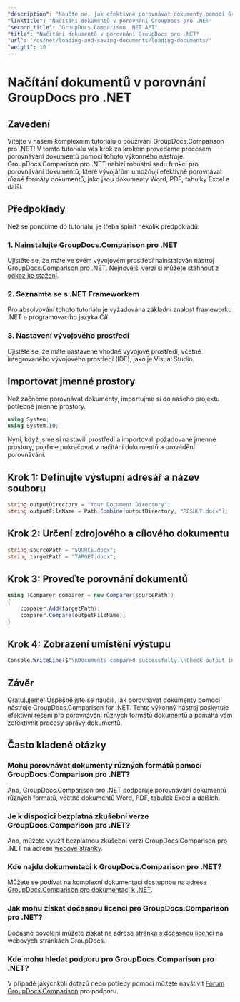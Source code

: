 ```yaml
---
"description": "Naučte se, jak efektivně porovnávat dokumenty pomocí GroupDocs.Comparison pro .NET. Zjednodušte si procesy správy dokumentů."
"linktitle": "Načítání dokumentů v porovnání GroupDocs pro .NET"
"second_title": "GroupDocs.Comparison .NET API"
"title": "Načítání dokumentů v porovnání GroupDocs pro .NET"
"url": "/cs/net/loading-and-saving-documents/loading-documents/"
"weight": 10
---
```


# Načítání dokumentů v porovnání GroupDocs pro .NET

## Zavedení
Vítejte v našem komplexním tutoriálu o používání GroupDocs.Comparison pro .NET! V tomto tutoriálu vás krok za krokem provedeme procesem porovnávání dokumentů pomocí tohoto výkonného nástroje. GroupDocs.Comparison pro .NET nabízí robustní sadu funkcí pro porovnávání dokumentů, které vývojářům umožňují efektivně porovnávat různé formáty dokumentů, jako jsou dokumenty Word, PDF, tabulky Excel a další.
## Předpoklady
Než se ponoříme do tutoriálu, je třeba splnit několik předpokladů:
### 1. Nainstalujte GroupDocs.Comparison pro .NET
Ujistěte se, že máte ve svém vývojovém prostředí nainstalován nástroj GroupDocs.Comparison pro .NET. Nejnovější verzi si můžete stáhnout z [odkaz ke stažení](https://releases.groupdocs.com/comparison/net/).
### 2. Seznamte se s .NET Frameworkem
Pro absolvování tohoto tutoriálu je vyžadována základní znalost frameworku .NET a programovacího jazyka C#.
### 3. Nastavení vývojového prostředí
Ujistěte se, že máte nastavené vhodné vývojové prostředí, včetně integrovaného vývojového prostředí (IDE), jako je Visual Studio.

## Importovat jmenné prostory
Než začneme porovnávat dokumenty, importujme si do našeho projektu potřebné jmenné prostory.

```csharp
using System;
using System.IO;
```

Nyní, když jsme si nastavili prostředí a importovali požadované jmenné prostory, pojďme pokračovat v načítání dokumentů a provádění porovnávání.
## Krok 1: Definujte výstupní adresář a název souboru
```csharp
string outputDirectory = "Your Document Directory";
string outputFileName = Path.Combine(outputDirectory, "RESULT.docx");
```
## Krok 2: Určení zdrojového a cílového dokumentu
```csharp
string sourcePath = "SOURCE.docx";
string targetPath = "TARGET.docx";
```
## Krok 3: Proveďte porovnání dokumentů
```csharp
using (Comparer comparer = new Comparer(sourcePath))
{
    comparer.Add(targetPath);
    comparer.Compare(outputFileName);
}
```
## Krok 4: Zobrazení umístění výstupu
```csharp
Console.WriteLine($"\nDocuments compared successfully.\nCheck output in {outputDirectory}.");
```

## Závěr
Gratulujeme! Úspěšně jste se naučili, jak porovnávat dokumenty pomocí nástroje GroupDocs.Comparison for .NET. Tento výkonný nástroj poskytuje efektivní řešení pro porovnávání různých formátů dokumentů a pomáhá vám zefektivnit procesy správy dokumentů.
## Často kladené otázky
### Mohu porovnávat dokumenty různých formátů pomocí GroupDocs.Comparison pro .NET?
Ano, GroupDocs.Comparison pro .NET podporuje porovnávání dokumentů různých formátů, včetně dokumentů Word, PDF, tabulek Excel a dalších.
### Je k dispozici bezplatná zkušební verze GroupDocs.Comparison pro .NET?
Ano, můžete využít bezplatnou zkušební verzi GroupDocs.Comparison pro .NET na adrese [webové stránky](https://releases.groupdocs.com/).
### Kde najdu dokumentaci k GroupDocs.Comparison pro .NET?
Můžete se podívat na komplexní dokumentaci dostupnou na adrese [GroupDocs.Comparison pro dokumentaci k .NET](https://tutorials.groupdocs.com/comparison/net/).
### Jak mohu získat dočasnou licenci pro GroupDocs.Comparison pro .NET?
Dočasné povolení můžete získat na adrese [stránka s dočasnou licencí](https://purchase.groupdocs.com/temporary-license/) na webových stránkách GroupDocs.
### Kde mohu hledat podporu pro GroupDocs.Comparison pro .NET?
V případě jakýchkoli dotazů nebo potřeby pomoci můžete navštívit [Fórum GroupDocs.Comparison](https://forum.groupdocs.com/c/comparison/12) pro podporu.